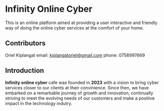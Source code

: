 # Infinity Online Cyber
This is an online platform aimed at providing a user interactive and friendly way of doing the online cyber services at the comfort of your home.

## Contributors
Oriel Kiplangat 
email: kiplangatoriel@gmail.com
phone: 0758997669

## Introduction
<b>Infinity online cyber</b> cafe was founded in <b>2023</b> with a
vision to bring cyber services closer to our clients at their
convinience. Since then, we have embarked on a remarkable journey of
growth and innovation, continually striving to meet the evolving
needs of our customers and make a positive impact in the technology
indutry.